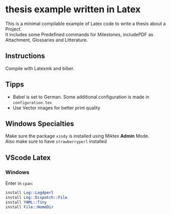 # thesis example written in Latex

This is a minimal compilable example of Latex code to write a thesis about a Project.\
It includes some Predefined commands for Milestones, includePDF as Attachment, Glossaries and Litterature.

## Instructions

Compile with Latexmk and biber.

## Tipps

- Babel is set to German. Some additional configuration is made in `configuration.tex`
- Use Vector images for better print quality

## Windows Specialties

Make sure the package `xindy` is installed using Miktex **Admin** Mode.\
Also make sure to have `strawberryperl` installed

## VScode Latex

### Windows

Enter in `cpan`:

```perl
install Log::Log4perl
install Log::Dispatch::File
install YAML::Tiny
install File::HomeDir
```

